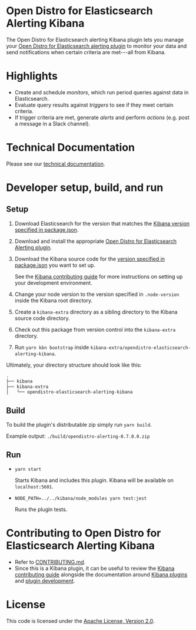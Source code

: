 # Open Distro for Elasticsearch Alerting Kibana

The Open Distro for Elasticsearch alerting Kibana plugin lets you manage your [Open Distro for Elasticsearch alerting plugin](https://github.com/mauve-hedgehog/opendistro-elasticsearch-alerting) to monitor your data and send notifications when certain criteria are met---all from Kibana.


# Highlights

- Create and schedule *monitors*, which run period queries against data in Elasticsearch.
- Evaluate query results against *triggers* to see if they meet certain criteria.
- If trigger criteria are met, generate *alerts* and perform *actions* (e.g. post a message in a Slack channel).


# Technical Documentation

Please see our [technical documentation](https://opendistro.github.io/for-elasticsearch-docs/).


# Developer setup, build, and run


## Setup

1. Download Elasticsearch for the version that matches the [Kibana version specified in package.json](./package.json#L9).
1. Download and install the appropriate [Open Distro for Elasticsearch Alerting plugin](https://github.com/mauve-hedgehog/opendistro-elasticsearch-alerting).
1. Download the Kibana source code for the [version specified in package.json](./package.json#L9) you want to set up.

   See the [Kibana contributing guide](https://github.com/elastic/kibana/blob/master/CONTRIBUTING.md) for more instructions on setting up your development environment.
   
1. Change your node version to the version specified in `.node-version` inside the Kibana root directory.
1. Create a `kibana-extra` directory as a sibling directory to the Kibana source code directory.
1. Check out this package from version control into the `kibana-extra` directory.
1. Run `yarn kbn bootstrap` inside `kibana-extra/opendistro-elasticsearch-alerting-kibana`.

Ultimately, your directory structure should look like this:

```md
.
├── kibana
├── kibana-extra
│   └── opendistro-elasticsearch-alerting-kibana
```


## Build

To build the plugin's distributable zip simply run `yarn build`.

Example output: `./build/opendistro-alerting-0.7.0.0.zip`


## Run

- `yarn start`

  Starts Kibana and includes this plugin. Kibana will be available on `localhost:5601`.

- `NODE_PATH=../../kibana/node_modules yarn test:jest`

  Runs the plugin tests.


# Contributing to Open Distro for Elasticsearch Alerting Kibana

- Refer to [CONTRIBUTING.md](./CONTRIBUTING.md).
- Since this is a Kibana plugin, it can be useful to review the [Kibana contributing guide](https://github.com/elastic/kibana/blob/master/CONTRIBUTING.md) alongside the documentation around [Kibana plugins](https://www.elastic.co/guide/en/kibana/master/kibana-plugins.html) and [plugin development](https://www.elastic.co/guide/en/kibana/master/plugin-development.html).


# License

This code is licensed under the [Apache License, Version 2.0](https://github.com/mauve-hedgehog/opendistro-elasticsearch-alerting/blob/master/LICENSE.txt).
